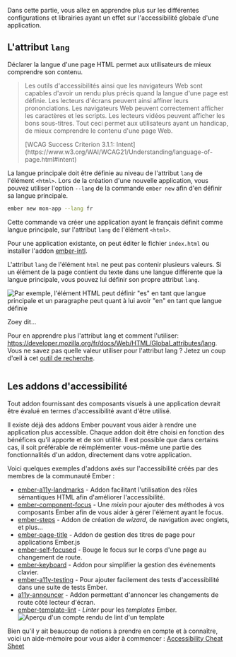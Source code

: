 Dans cette partie, vous allez en apprendre plus sur les différentes configurations et librairies ayant un effet sur l'accessibilité globale d'une application.

## L'attribut `lang`

Déclarer la langue d'une page HTML permet aux utilisateurs de mieux comprendre son contenu.

> Les outils d'accessibilités ainsi que les navigateurs Web sont capables d'avoir un rendu plus précis quand la langue d'une page est définie. Les lecteurs d'écrans peuvent ainsi affiner leurs prononciations. Les navigateurs Web peuvent correctement afficher les caractères et les scripts. Les lecteurs vidéos peuvent afficher les bons sous-titres. Tout ceci permet aux utilisateurs ayant un handicap, de mieux comprendre le contenu d'une page Web.
> <!-- spell ignore --><span lang="en">[WCAG Success Criterion 3.1.1: Intent](https://www.w3.org/WAI/WCAG21/Understanding/language-of-page.html#intent)</span>

La langue principale doit être définie au niveau de l'attribut `lang` de l'élément `<html>`. Lors de la création d'une nouvelle application, vous pouvez utiliser l'option `--lang` de la commande `ember new` afin d'en définir sa langue principale.

```bash
ember new mon-app --lang fr
```

Cette commande va créer une application ayant le français définit comme langue principale, sur l'attribut `lang` de l'élément `<html>`.

Pour une application existante, on peut éditer le fichier `index.html` ou installer l'addon [ember-intl](https://github.com/ember-intl/ember-intl).

L'attribut `lang` de l'élément `html` ne peut pas contenir plusieurs valeurs. Si un élément de la page contient du texte dans une langue différente que la langue principale, vous pouvez lui définir son propre attribut `lang`.

![Par exemple, l'élément HTML peut définir "es" en tant que langue principale et un paragraphe peut quant à lui avoir "en" en tant que langue définie](/images/accessibility/application-considerations/lang.png)

<div class="cta">
  <div class="cta-note">
    <div class="cta-note-body">
      <div class="cta-note-heading">Zoey dit...</div>
      <div class="cta-note-message">
        <p>
        Pour en apprendre plus l'attribut lang et comment l'utiliser: <a href="https://developer.mozilla.org/fr/docs/Web/HTML/Global_attributes/lang">https://developer.mozilla.org/fr/docs/Web/HTML/Global_attributes/lang</a>. Vous ne savez pas quelle valeur utiliser pour l'attribut lang ? Jetez un coup d'œil à cet <a href="https://r12a.github.io/app-subtags/">outil de recherche</a>.
        </p>
      </div>
    </div>
    <img src="/images/mascots/zoey.png" role="presentation" alt="">
  </div>
</div>

## Les addons d'accessibilité

Tout addon fournissant des composants visuels à une application devrait être évalué en termes d'accessibilité avant d'être utilisé.

Il existe déjà des addons Ember pouvant vous aider à rendre une application plus accessible.
Chaque addon doit être choisi en fonction des bénéfices qu'il apporte et de son utilité. Il est possible que dans certains cas, il soit préférable de réimplémenter vous-même une partie des fonctionnalités d'un addon, directement dans votre application.

Voici quelques exemples d'addons axés sur l'accessibilité créés par des membres de la communauté Ember&nbsp;:

- [ember-a11y-landmarks](https://github.com/ember-a11y/ember-a11y-landmarks) - Addon facilitant l'utilisation des rôles sémantiques HTML afin d'améliorer l'accessibilité.
- [ember-component-focus](https://github.com/ember-a11y/ember-component-focus) - Une <span lang="en">_mixin_</span> pour ajouter des méthodes à vos composants Ember afin de vous aider à gérer l'élément ayant le focus.
- [ember-steps](https://github.com/rwjblue/ember-steps) - Addon de création de <span lang="en">_wizard_</span>, de navigation avec onglets, et plus...
- [ember-page-title](https://github.com/tim-evans/ember-page-title) - Addon de gestion des titres de page pour applications Ember.js
- [ember-self-focused](https://github.com/linkedin/self-focused/tree/master/packages/ember-self-focused) - Bouge le focus sur le corps d'une page au changement de route.
- [ember-keyboard](https://github.com/patience-tema-baron/ember-keyboard) - Addon pour simplifier la gestion des événements clavier.
- [ember-a11y-testing](https://github.com/ember-a11y/ember-a11y-testing) - Pour ajouter facilement des tests d'accessibilité dans une suite de tests Ember.
- [a11y-announcer](https://github.com/ember-a11y/a11y-announcer) - Addon permettant d'annoncer les changements de route côté lecteur d'écran.
- [ember-template-lint](https://github.com/ember-template-lint/ember-template-lint) - <span lang="en">_Linter_</span> pour les <span lang="en">_templates_</span> Ember.
  ![Aperçu d'un compte rendu de <span lang="en">_lint_</span> d'un <span lang="en">_template_</span>](/images/accessibility/application-considerations/template-lint.png)

<!-- spell ignore -->
Bien qu'il y ait beaucoup de notions à prendre en compte et à connaître, voici un aide-mémoire pour vous aider à commencer&nbsp;: <span lang="en">[Accessibility Cheat Sheet](https://moritzgiessmann.de/accessibility-cheatsheet/)</span>
